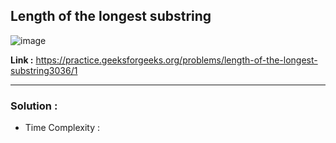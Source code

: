 ## Length of the longest substring

![image](https://user-images.githubusercontent.com/23376002/204078958-943c261e-732b-41d7-9375-eb9eac2355c3.png)


**Link :** https://practice.geeksforgeeks.org/problems/length-of-the-longest-substring3036/1

--------------------------------------------------------------------------------------------------------------------------------------------------------


### Solution :

- Time Complexity :


